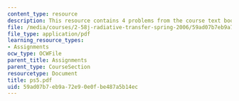 ```yaml
---
content_type: resource
description: This resource contains 4 problems from the course text book.
file: /media/courses/2-58j-radiative-transfer-spring-2006/59ad07b7eb9a72e90e0fbe487a5b14ec_ps5.pdf
file_type: application/pdf
learning_resource_types:
- Assignments
ocw_type: OCWFile
parent_title: Assignments
parent_type: CourseSection
resourcetype: Document
title: ps5.pdf
uid: 59ad07b7-eb9a-72e9-0e0f-be487a5b14ec
---
```

